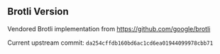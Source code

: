 Brotli Version
---

Vendored Brotli implementation from https://github.com/google/brotli

Current upstream commit: `da254cffdb160bd6ac1cd6ea01944099978cbb71`
